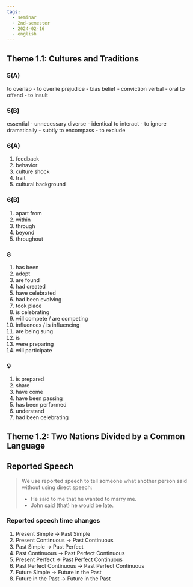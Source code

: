 ```yaml
---
tags:
  - seminar
  - 2nd-semester
  - 2024-02-16
  - english
---
```


## Theme 1.1: Cultures and Traditions

### 5(A)

to overlap - to overlie
prejudice - bias
belief - conviction
verbal - oral 
to offend - to insult

### 5(B)

essential - unnecessary
diverse - identical
to interact - to ignore
dramatically - subtly
to encompass - to exclude

### 6(A)

1) feedback
2) behavior
3) culture shock
4) trait
5) cultural background

### 6(B)

1) apart from
2) within
3) through
4) beyond 
5) throughout

### 8

1) has been
2) adopt
3) are found
4) had created
5) have celebrated
6) had been evolving
7) took place
8) is celebrating
9) will compete / are competing
10) influences / is influencing
11) are being sung
12) is
13) were preparing
14) will participate

### 9

1) is prepared
2) share
3) have come
4) have been passing
5) has been performed
6) understand
7) had been celebrating

## Theme 1.2: Two Nations Divided by a Common Language

## Reported Speech

> We use reported speech to tell someone what another person said without using direct speech:
> 	- He said to me that he wanted to marry me.
> 	- John said (that) he would be late.

### Reported speech time changes

1) Present Simple $\to$ Past Simple
2) Present Continuous $\to$ Past Continuous
3) Past Simple $\to$ Past Perfect
4) Past Continuous $\to$ Past Perfect Continuous
5) Present Perfect $\to$ Past Perfect Continuous
6) Past Perfect Continuous $\to$ Past Perfect Continuous
7) Future Simple $\to$ Future in the Past
8) Future in the Past $\to$ Future in the Past
 